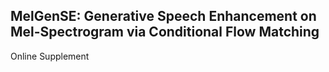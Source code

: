 ## MelGenSE: Generative Speech Enhancement on Mel-Spectrogram via Conditional Flow Matching
Online Supplement